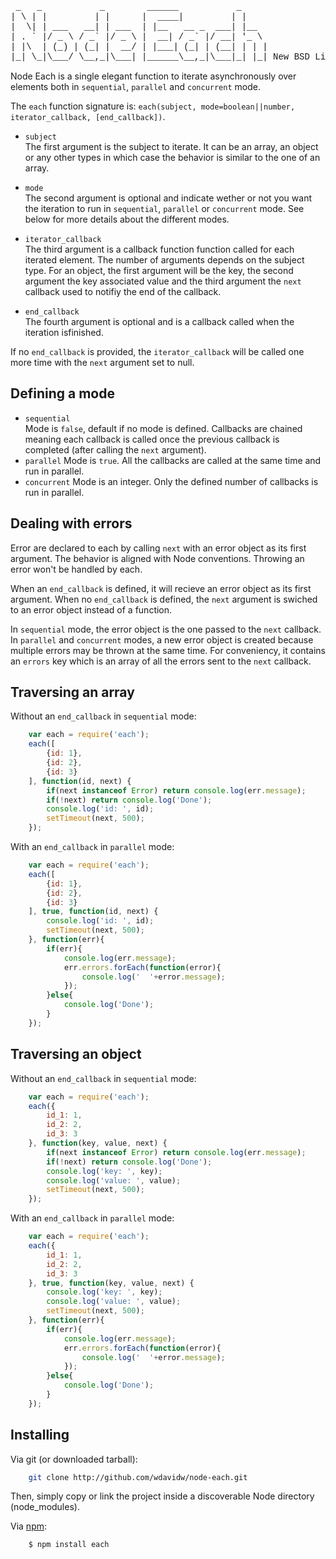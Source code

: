 
<pre style="font-family:courier">
 _   _           _        ______           _     
| \ | |         | |      |  ____|         | |    
|  \| | ___   __| | ___  | |__   __ _  ___| |__  
| . ` |/ _ \ / _` |/ _ \ |  __| / _` |/ __| '_ \ 
| |\  | (_) | (_| |  __/ | |___| (_| | (__| | | |
|_| \_|\___/ \__,_|\___| |______\__,_|\___|_| |_| New BSD License
</pre>

Node Each is a single elegant function to iterate asynchronously over elements 
both in `sequential`, `parallel` and `concurrent` mode.

The `each` function signature is: `each(subject, mode=boolean||number, iterator_callback, [end_callback])`.

-   `subject`   
    The first argument is the subject to iterate. It can be an array, an object or 
    any other types in which case the behavior is similar to the one of an array.

-   `mode`   
    The second argument is optional and indicate wether or not you want the 
    iteration to run in `sequential`, `parallel` or `concurrent` mode. See below
    for more details about the different modes.

-   `iterator_callback`   
    The third argument is a callback function function called for each iterated 
    element. The number of arguments depends on the subject type. For an object, 
    the first argument will be the key, the second argument the key associated 
    value and the third argument the `next` callback used to notifiy the end of 
    the callback.

-   `end_callback`   
    The fourth argument is optional and is a callback called when the iteration 
    isfinished.

If no `end_callback` is provided, the `iterator_callback` will be called one more 
time with the `next` argument set to null.

Defining a mode
---------------

-   `sequential`   
    Mode is `false`, default if no mode is defined.
    Callbacks are chained meaning each callback is called once the previous 
    callback is completed (after calling the `next` argument).
-   `parallel`
    Mode is `true`.
    All the callbacks are called at the same time and run in parallel.
-   `concurrent`
    Mode is an integer.
    Only the defined number of callbacks is run in parallel.

Dealing with errors
-------------------

Error are declared to each by calling `next` with an error object as its first
argument. The behavior is aligned with Node conventions. Throwing an error won't
be handled by each.

When an `end_callback` is defined, it will recieve an error object as its first
argument. When no `end_callback` is defined, the `next` argument is swiched to 
an error object instead of a function.

In `sequential` mode, the error object is the one passed to the `next` 
callback. In `parallel` and `concurrent` modes, a new error object is created 
because multiple errors may be thrown at the same time. For conveniency, it 
contains an `errors` key which is an array of all the errors sent to the 
`next` callback.

Traversing an array
-------------------

Without an `end_callback` in `sequential` mode:

```javascript
    var each = require('each');
    each([
        {id: 1},
        {id: 2},
        {id: 3}
    ], function(id, next) {
        if(next instanceof Error) return console.log(err.message);
        if(!next) return console.log('Done');
        console.log('id: ', id);
        setTimeout(next, 500);
    });
```

With an `end_callback` in `parallel` mode:

```javascript
    var each = require('each');
    each([
        {id: 1},
        {id: 2},
        {id: 3}
    ], true, function(id, next) {
        console.log('id: ', id);
        setTimeout(next, 500);
    }, function(err){
        if(err){
            console.log(err.message);
            err.errors.forEach(function(error){
                console.log('  '+error.message);
            });
        }else{
            console.log('Done');
        }
    });
```

Traversing an object
--------------------

Without an `end_callback` in `sequential` mode:

```javascript
    var each = require('each');
    each({
        id_1: 1,
        id_2: 2,
        id_3: 3
    }, function(key, value, next) {
        if(next instanceof Error) return console.log(err.message);
        if(!next) return console.log('Done');
        console.log('key: ', key);
        console.log('value: ', value);
        setTimeout(next, 500);
    });
```

With an `end_callback` in `parallel` mode:

```javascript
    var each = require('each');
    each({
        id_1: 1,
        id_2: 2,
        id_3: 3
    }, true, function(key, value, next) {
        console.log('key: ', key);
        console.log('value: ', value);
        setTimeout(next, 500);
    }, function(err){
        if(err){
            console.log(err.message);
            err.errors.forEach(function(error){
                console.log('  '+error.message);
            });
        }else{
            console.log('Done');
        }
    });
```

Installing
----------

Via git (or downloaded tarball):

```bash
    git clone http://github.com/wdavidw/node-each.git
```

Then, simply copy or link the project inside a discoverable Node directory (node_modules).

Via [npm](http://github.com/isaacs/npm):

```bash
    $ npm install each
```
